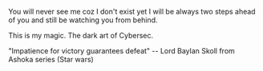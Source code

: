 You will never see me coz I don't exist yet I will be always two steps ahead of you and still be watching you from behind.

This is my magic. The dark art of Cybersec.

"Impatience for victory guarantees defeat"
-- Lord Baylan Skoll 
from Ashoka series (Star wars)

